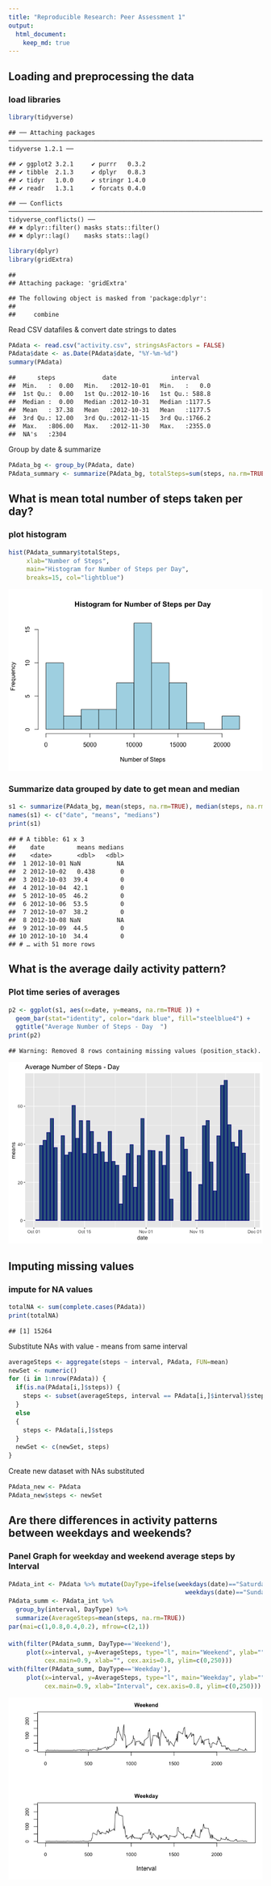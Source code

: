 ```yaml
---
title: "Reproducible Research: Peer Assessment 1"
output: 
  html_document: 
    keep_md: true
---
```



## Loading and preprocessing the data
### load libraries

```r
library(tidyverse)
```

```
## ── Attaching packages ────────────────────────────────────────────────────────────────────────────── tidyverse 1.2.1 ──
```

```
## ✔ ggplot2 3.2.1     ✔ purrr   0.3.2
## ✔ tibble  2.1.3     ✔ dplyr   0.8.3
## ✔ tidyr   1.0.0     ✔ stringr 1.4.0
## ✔ readr   1.3.1     ✔ forcats 0.4.0
```

```
## ── Conflicts ───────────────────────────────────────────────────────────────────────────────── tidyverse_conflicts() ──
## ✖ dplyr::filter() masks stats::filter()
## ✖ dplyr::lag()    masks stats::lag()
```

```r
library(dplyr)
library(gridExtra)
```

```
## 
## Attaching package: 'gridExtra'
```

```
## The following object is masked from 'package:dplyr':
## 
##     combine
```

Read CSV datafiles & convert date strings to dates 

```r
PAdata <- read.csv("activity.csv", stringsAsFactors = FALSE)
PAdata$date <- as.Date(PAdata$date, "%Y-%m-%d")
summary(PAdata)
```

```
##      steps             date               interval     
##  Min.   :  0.00   Min.   :2012-10-01   Min.   :   0.0  
##  1st Qu.:  0.00   1st Qu.:2012-10-16   1st Qu.: 588.8  
##  Median :  0.00   Median :2012-10-31   Median :1177.5  
##  Mean   : 37.38   Mean   :2012-10-31   Mean   :1177.5  
##  3rd Qu.: 12.00   3rd Qu.:2012-11-15   3rd Qu.:1766.2  
##  Max.   :806.00   Max.   :2012-11-30   Max.   :2355.0  
##  NA's   :2304
```

Group by date & summarize

```r
PAdata_bg <- group_by(PAdata, date)
PAdata_summary <- summarize(PAdata_bg, totalSteps=sum(steps, na.rm=TRUE))
```

## What is mean total number of steps taken per day?
### plot histogram

```r
hist(PAdata_summary$totalSteps, 
     xlab="Number of Steps", 
     main="Histogram for Number of Steps per Day",
     breaks=15, col="lightblue")
```

![](PA1_template_files/figure-html/unnamed-chunk-4-1.png)<!-- -->

### Summarize data grouped by date to get mean and median

```r
s1 <- summarize(PAdata_bg, mean(steps, na.rm=TRUE), median(steps, na.rm=TRUE))
names(s1) <- c("date", "means", "medians")
print(s1)
```

```
## # A tibble: 61 x 3
##    date         means medians
##    <date>       <dbl>   <dbl>
##  1 2012-10-01 NaN          NA
##  2 2012-10-02   0.438       0
##  3 2012-10-03  39.4         0
##  4 2012-10-04  42.1         0
##  5 2012-10-05  46.2         0
##  6 2012-10-06  53.5         0
##  7 2012-10-07  38.2         0
##  8 2012-10-08 NaN          NA
##  9 2012-10-09  44.5         0
## 10 2012-10-10  34.4         0
## # … with 51 more rows
```

## What is the average daily activity pattern?
### Plot time series of averages

```r
p2 <- ggplot(s1, aes(x=date, y=means, na.rm=TRUE )) + 
  geom_bar(stat="identity", color="dark blue", fill="steelblue4") +
  ggtitle("Average Number of Steps - Day  ")
print(p2)
```

```
## Warning: Removed 8 rows containing missing values (position_stack).
```

![](PA1_template_files/figure-html/unnamed-chunk-6-1.png)<!-- -->


## Imputing missing values
### impute for NA values

```r
totalNA <- sum(complete.cases(PAdata))
print(totalNA)
```

```
## [1] 15264
```

Substitute NAs with value - means from same interval

```r
averageSteps <- aggregate(steps ~ interval, PAdata, FUN=mean)
newSet <- numeric()
for (i in 1:nrow(PAdata)) {
  if(is.na(PAdata[i,]$steps)) {
    steps <- subset(averageSteps, interval == PAdata[i,]$interval)$steps
  }
  else
  {
    steps <- PAdata[i,]$steps
  }
  newSet <- c(newSet, steps)
}
```

Create new dataset with NAs substituted

```r
PAdata_new <- PAdata
PAdata_new$steps <- newSet
```


## Are there differences in activity patterns between weekdays and weekends?

### Panel Graph for weekday and weekend average steps by Interval

```r
PAdata_int <- PAdata %>% mutate(DayType=ifelse(weekdays(date)=="Saturday" |
                                                 weekdays(date)=="Sunday",'Weekend','Weekday'))
PAdata_summ <- PAdata_int %>% 
  group_by(interval, DayType) %>% 
  summarize(AverageSteps=mean(steps, na.rm=TRUE))
par(mai=c(1,0.8,0.4,0.2), mfrow=c(2,1))

with(filter(PAdata_summ, DayType=='Weekend'), 
     plot(x=interval, y=AverageSteps, type="l", main="Weekend", ylab="", 
          cex.main=0.9, xlab="", cex.axis=0.8, ylim=c(0,250)))
with(filter(PAdata_summ, DayType=='Weekday'), 
     plot(x=interval, y=AverageSteps, type="l", main="Weekday", ylab="", 
          cex.main=0.9, xlab="Interval", cex.axis=0.8, ylim=c(0,250)))
```

![](PA1_template_files/figure-html/unnamed-chunk-10-1.png)<!-- -->

